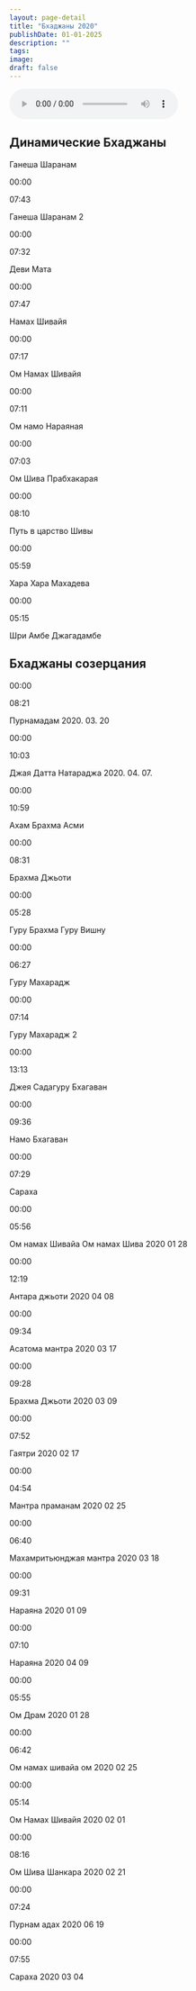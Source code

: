 ```yaml
---
layout: page-detail
title: "Бхаджаны 2020"
publishDate: 01-01-2025
description: ""
tags:
image:
draft: false
---
```


<audio title="Ганеша Шаранам" src="/upload/iblock/074/07466e1dc8fc8edf979a1ad4abe8f140.mp3" controls=""></audio>

## Динамические Бхаджаны  

Ганеша Шаранам 

00:00 

07:43 

Ганеша Шаранам 2 

00:00 

07:32 

Деви Мата 

00:00 

07:47 

Намах Шивайя 

00:00 

07:17 

Ом Намах Шивайя 

00:00 

07:11 

Ом намо Нараяная 

00:00 

07:03 

Ом Шива Прабхакарая 

00:00 

08:10 

Путь в царство Шивы 

00:00 

05:59 

Хара Хара Махадева 

00:00 

05:15 

Шри Амбе Джагадамбе  

## Бхаджаны созерцания

00:00 

08:21 

Пурнамадам 2020\. 03\. 20

00:00 

10:03 

Джая Датта Натараджа 2020\. 04\. 07.

00:00 

10:59 

Ахам Брахма Асми

00:00 

08:31 

Брахма Джьоти

00:00 

05:28 

Гуру Брахма Гуру Вишну

00:00 

06:27 

Гуру Махарадж

00:00 

07:14 

Гуру Махарадж 2

00:00 

13:13 

Джея Садагуру Бхагаван

00:00 

09:36 

Намо Бхагаван

00:00 

07:29 

Сараха

00:00 

05:56 

Ом намах Шивайа Ом намах Шива 2020 01 28

00:00 

12:19 

Антара джьоти 2020 04 08

00:00 

09:34 

Асатома мантра 2020 03 17

00:00 

09:28 

Брахма Джьоти 2020 03 09

00:00 

07:52 

Гаятри 2020 02 17

00:00 

04:54 

Мантра праманам 2020 02 25

00:00 

06:40 

Махамритьюнджая мантра 2020 03 18

00:00 

09:31 

Нараяна 2020 01 09

00:00 

07:10 

Нараяна 2020 04 09

00:00 

05:55 

Ом Драм 2020 01 28

00:00 

06:42 

Ом намах шивайа ом 2020 02 25

00:00 

05:14 

Ом Намах Шивайя 2020 02 01

00:00 

08:16 

Ом Шива Шанкара 2020 02 21

00:00 

07:24 

Пурнам адах 2020 06 19

00:00 

07:55 

Сараха 2020 03 04

  
